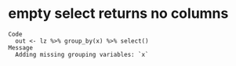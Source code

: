 # empty select returns no columns

    Code
      out <- lz %>% group_by(x) %>% select()
    Message
      Adding missing grouping variables: `x`

